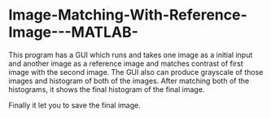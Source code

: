 # Image-Matching-With-Reference-Image---MATLAB-
This program has a GUI which runs and takes one image as a initial input and another image as a reference image 
and matches contrast of first image with the second image. 
The GUI also can produce grayscale of those images and histogram of both of the images. 
After matching both of the histograms, it shows the final histogram of the final image. 

Finally it let you to save the final image. 
